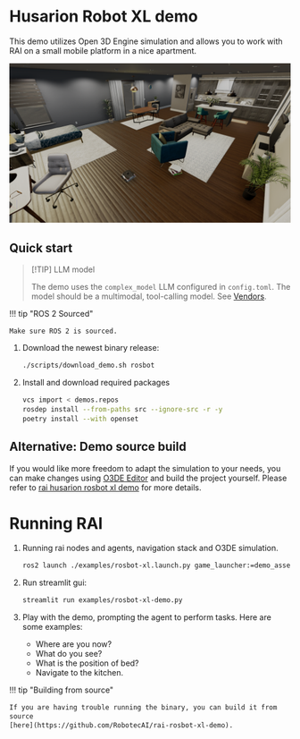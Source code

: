 # Husarion Robot XL demo

This demo utilizes Open 3D Engine simulation and allows you to work with RAI on a small mobile
platform in a nice apartment.

![Screenshot1](../imgs/o3deSimulation.png)

## Quick start

> [!TIP] LLM model
>
> The demo uses the `complex_model` LLM configured in `config.toml`. The model should be a
> multimodal, tool-calling model. See [Vendors](../setup/vendors.md#llm-model-configuration-in-rai).

!!! tip "ROS 2 Sourced"

    Make sure ROS 2 is sourced.

1. Download the newest binary release:

    ```bash
    ./scripts/download_demo.sh rosbot
    ```

2. Install and download required packages

    ```bash
    vcs import < demos.repos
    rosdep install --from-paths src --ignore-src -r -y
    poetry install --with openset
    ```

## Alternative: Demo source build

If you would like more freedom to adapt the simulation to your needs, you can make changes using [O3DE Editor](https://www.docs.o3de.org/docs/welcome-guide/) and build the project yourself. Please refer to [rai husarion rosbot xl demo](https://github.com/RobotecAI/rai-rosbot-xl-demo) for more details.

# Running RAI

1. Running rai nodes and agents, navigation stack and O3DE simulation.

    ```bash
    ros2 launch ./examples/rosbot-xl.launch.py game_launcher:=demo_assets/rosbot/RAIROSBotXLDemoGamePackage/RAIROSBotXLDemo.GameLauncher
    ```

2. Run streamlit gui:

    ```bash
    streamlit run examples/rosbot-xl-demo.py
    ```

3. Play with the demo, prompting the agent to perform tasks. Here are some examples:

    - Where are you now?
    - What do you see?
    - What is the position of bed?
    - Navigate to the kitchen.

!!! tip "Building from source"

    If you are having trouble running the binary, you can build it from source
    [here](https://github.com/RobotecAI/rai-rosbot-xl-demo).
